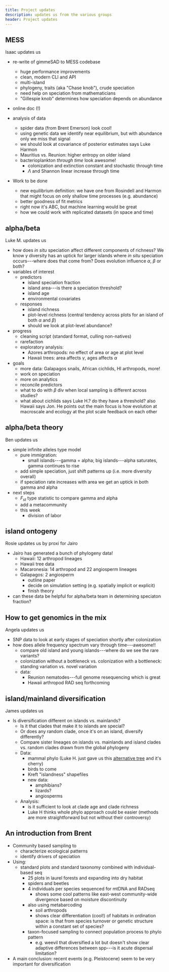 ```yaml
---
title: Project updates
description: updates us from the various groups
header: Project updates
---
```


## MESS

Isaac updates us

- re-write of gimmeSAD to MESS codebase
    - huge performance improvements 
    - clean, modern CLI and API
    - multi-island
    - phylogeny, traits (aka "Chase knob"), crude speciation
    - need help on speciation from mathematicians 
    - "Gillespie knob" determines how speciation depends on abundance
- online doc (!)
- analysis of data
    - spider data (from Brent Emerson) look cool!
    - using genetic data we identify near equilibrium, but with abundance only we miss that signal
    - we should look at covariance of posterior estimates says Luke Harmon
    - Mauritius vs. Reunion: higher entropy on older island
    - bacterioplankton *through time* look awesome!
        - colonization and extinction constant and stochastic through time
        - $\Lambda$ and Shannon linear increase through time
        
- Work to be done
    - new equilibrium definition: we have one from Rosindell and Harmon that might focus on only shallow time processes (e.g. abundance)
    - better goodness of fit metrics
    - right now it's ABC, but machine learning would be great
    - how we could work with replicated datasets (in space and time)


## alpha/beta

Luke M. updates us

- how does *in situ* speciation affect different components of richness? We know $\gamma$ diversity has an uptick for larger islands where *in situ* speciation occurs---where does that come from?  Does evolution influence $\alpha$, $\beta$ or both?
- variables of interest
    - predictors
        - island speciation fraction
        - island area---is there a speciation threshold?
        - island age
        - environmental covariates
    - responses
        - island richness
        - plot-level richness (central tendency across plots for an island of both $\alpha$ and $\beta$)
        - should we look at plot-level abundance?
- progress
    - cleaning script (standard format, culling non-natives)
    - rarefaction
    - exploratory analysis:
        - Azores arthropods: no effect of area or age at plot level
        - Hawaii trees: area affects $\gamma$, ages affects $\alpha$
- goals
    - more data: Galapagos snails, African cichlids, HI arthropods, more!
    - work on speciation
    - more on analytics
    - reconcile predictors
    - what to do with $\beta$ div when local sampling is different across studies?
    - what about cichlids says Luke H.? do they have a threshold? also Hawaii says Jon. He points out the main focus is how evolution at macroscale and ecology at the plot scale feedback on each other


## alpha/beta theory

Ben updates us

- simple infinite alleles type model
    - pure immigration:
        - small islands---gamma = alpha; big islands---alpha saturates, gamma continues to rise
    - add simple speciation, just shift patterns up (i.e. more diversity overall)
    - if speciation rate increases with area we get an uptick in both gamma and alpha
- next steps
    - $F_{st}$ type statistic to compare gamma and alpha
    - add a metacommunity
    - this week
        - division of labor

## island ontogeny

Rosie updates us by proxi for Jairo

- Jairo has generated a bunch of phylogeny data!
    - Hawaii: 12 arthropod lineages
    - Hawaii tree data
    - Macaronesia: 14 arthropod and 22 angiosperm lineages
    - Galapagos: 2 angiosperm
        - outline paper
        - decide on simulation setting (e.g. spatially implicit or explicit)
        - finish theory
- can these data be helpful for alpha/beta team in determining speciaton fraction?


## How to get genomics in the mix

Angela updates us

- SNP data to look at early stages of speciation shortly after colonization
- how does allele frequency spectrum vary through time---awesome!!
    - compare old island and young islands---where do we see the rare variants?
    - colonization without a bottleneck vs. colonization with a bottleneck: standing variation vs. novel variation
    - data:
        - Reunion nematodes---full genome resequencing which is great
        - Hawaii arthropod RAD seq forthcoming

## island/mainland diversification

James updates us

- Is diversification different on islands vs. mainlands?
    - Is it that clades that make it to islands are special?
    - Or does any random clade, once it's on an island, diversify differently?
    - Compare sister lineages on islands vs. mainlands and island clades vs. random clades drawn from the global phylogeny
    - Data:
        - mammal phylo (Luke H. just gave us this [alternative tree](https://github.com/uyedaj/bmr) and it's cherry)
        - birds to come
        - Kreft "islandness" shapefiles
        - new data:
            - amphibians?
            - lizards?
            - angiosperms
    - Analysis:
        - is it sufficient to look at clade age and clade richness
        - Luke H thinks whole phylo approach could be easier (methods are more straightforward but not without their controversy)


## An introduction from Brent

- Community based sampling to
    - characterize ecological patterns
    - identify drivers of speciation
- Using:
    - standard plots and standard taxonomy combined with individual-based seq
        - 25 plots in laurel forests and expanding into dry habitat
        - spiders and beetles
        - 4 individuals per species sequenced for mtDNA and RADseq
            - shows some cool patterns like east-west community-wide divergence based on moisture discontinuity
        - also using metabarcoding
            - soil arthropods
            - shows clear differentiation (cool!) of habitats in ordination space: is that from species turnover or genetic structure within a constant set of species? 
        - taxon-focused sampling to connect population process to phylo pattern
            - e.g. weevil that diversified a lot but doesn't show clear adaptive differences between spp---is it acute dispersal limitation?
- A main conclusion: recent events (e.g. Pleistocene) seem to be very important for diversification
